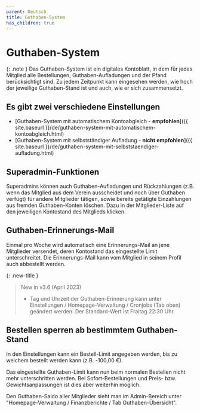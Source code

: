 ```yaml
---
parent: Deutsch
title: Guthaben-System
has_children: true
---
```


# Guthaben-System

{: .note }
Das Guthaben-System ist ein digitales Kontoblatt, in dem für jedes Mitglied alle Bestellungen, Guthaben-Aufladungen und der Pfand berücksichtigt sind. Zu jedem Zeitpunkt kann eingesehen werden, wie hoch der jeweilige Guthaben-Stand ist und auch, wie er sich zusammensetzt.

## Es gibt zwei verschiedene Einstellungen

* [Guthaben-System mit automatischem Kontoabgleich - **empfohlen**]({{ site.baseurl }}/de/guthaben-system-mit-automatischem-kontoabgleich.html)
* [Guthaben-System mit selbstständiger Aufladung - **nicht empfohlen**]({{ site.baseurl }}/de/guthaben-system-mit-selbststaendiger-aufladung.html)

## Superadmin-Funktionen

Superadmins können auch Guthaben-Aufladungen und Rückzahlungen (z.B. wenn das Mitglied aus dem Verein ausscheidet und noch über Guthaben verfügt) für andere Mitglieder tätigen, sowie bereits getätigte Einzahlungen aus fremden Guthaben-Konten löschen. Dazu in der Mitglieder-Liste auf den jeweiligen Kontostand des Mitglieds klicken.

## Guthaben-Erinnerungs-Mail

Einmal pro Woche wird automatisch eine Erinnerungs-Mail an jene Mitglieder versendet, deren Kontostand das eingestellte Limit unterschreitet. Die Erinnerungs-Mail kann vom Mitglied in seinem Profil auch abbestellt werden.

{: .new-title }
> New in v3.6 (April 2023)
> * Tag und Uhrzeit der Guthaben-Erinnerung kann unter Einstellungen / Homepage-Verwaltung / Cronjobs (Tab oben) geändert werden. Der Standard-Wert ist Fraitag 22:30 Uhr.

## Bestellen sperren ab bestimmtem Guthaben-Stand
In den Einstellungen kann ein Bestell-Limit angegeben werden, bis zu welchem bestellt werden kann (z.B. -100,00 €).

Das eingestellte Guthaben-Limit kann nun beim normalen Bestellen nicht mehr unterschritten werden. Bei Sofort-Bestellungen und Preis- bzw. Gewichtsanpassungen ist dies aber weiterhin möglich.

Den Guthaben-Saldo aller Mitglieder sieht man im Admin-Bereich unter "Homepage-Verwaltung / Finanzberichte / Tab Guthaben-Übersicht".
